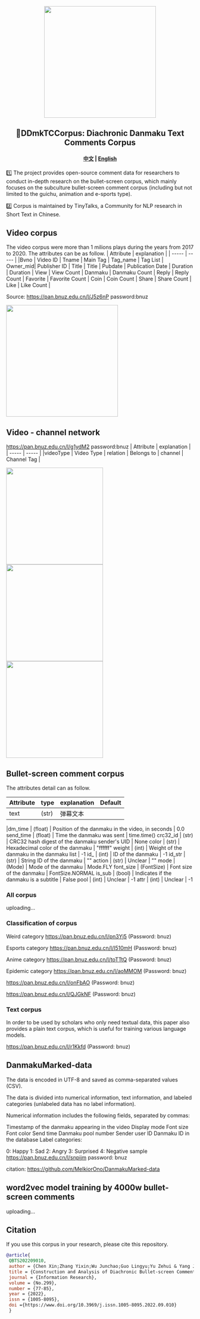 <div align="center"><img src="https://avatars.githubusercontent.com/u/128916285?s=400&u=8ea76106ce0018439d6d6414b26aea62680712d6&v=4" height="300px"/></div>

<h2 align="center"> 📕DDmkTCCorpus: Diachronic Danmaku Text Comments Corpus</h2>

<h4 align="center">
    <a href="https://github.com/DBsCCorpus">中文</a> |
    <a href="https://github.com/DBsCCorpus">English</a>
</h4>

1️⃣ The project provides open-source comment data for researchers to conduct in-depth research on the bullet-screen corpus, which mainly focuses on the subculture bullet-screen comment corpus (including but not limited to the guichu, animation and e-sports type).  

2️⃣ Corpus is maintained by TinyTalks, a Community for NLP research in Short Text in Chinese. 

## Video corpus
The video corpus were more than 1 milions plays during the years from 2017 to 2020. The attributes can be as follow.
| Attribute | explanation |
| ----- | ----- |
|Bvno | Video ID |
Tname | Main Tag |
Tag_name | Tag List |
Owner_mid| Publisher ID |
Title | Title |
Pubdate | Publication Date |
Duration | Duration |
View | View Count |
Danmaku | Danmaku Count |
Reply | Reply Count |
Favorite | Favorite Count |
Coin | Coin Count |
Share | Share Count |
Like | Like Count |

Source: https://pan.bnuz.edu.cn/l/J5z6nP password:bnuz

<img src="https://github.com/Chen-X666/bullet-screenCorpus/blob/main/%E5%9B%BE3%20%E8%A7%86%E9%A2%91%E5%B1%9E%E6%80%A7%E7%9A%84%E5%85%B3%E8%81%94%E7%B3%BB%E6%95%B0.png" width="300px">

## Video - channel network
https://pan.bnuz.edu.cn/l/g1ydM2 password:bnuz
| Attribute | explanation |
| ----- | ----- |
|videoType | Video Type |
relation | Belongs to |
channel | Channel Tag |

<img src="https://github.com/Chen-X666/bullet-screenCorpus/blob/main/%E5%9B%BE1%20%E7%94%B5%E7%AB%9E%E7%B1%BB%E5%9E%8B%E9%A2%91%E9%81%93%E5%85%B3%E7%B3%BB%E7%BD%91%E5%9B%BE.png" width="260px"><img src="https://github.com/Chen-X666/bullet-screenCorpus/blob/main/%E5%9B%BE10%20%E9%AC%BC%E7%95%9C%E7%B1%BB%E5%9E%8B%E9%A2%91%E9%81%93%E5%85%B3%E7%B3%BB%E7%BD%91%E5%9B%BE.png" width="260px"><img src="https://github.com/Chen-X666/bullet-screenCorpus/blob/main/%E5%9B%BE11%20%E5%8A%A8%E6%BC%AB%E7%B1%BB%E5%9E%8B%E9%A2%91%E9%81%93%E5%85%B3%E7%B3%BB%E7%BD%91%E5%9B%BE.png" width="260px">

## Bullet-screen comment corpus
The attributes detail can as follow.

| Attribute | type | explanation | Default |
| ----- | ----- |  ----- |  ----- |
text  | (str) | 弹幕文本

|dm_time | (float) | Position of the danmaku in the video, in seconds | 0.0
send_time | (float) | Time the danmaku was sent | time.time()
crc32_id | (str) | CRC32 hash digest of the danmaku sender's UID | None
color | (str) | Hexadecimal color of the danmaku | "ffffff"
weight | (int) | Weight of the danmaku in the danmaku list | -1
id_ | (int) | ID of the danmaku | -1
id_str | (str) | String ID of the danmaku | ""
action | (str) | Unclear | ""
mode | (Mode) | Mode of the danmaku | Mode.FLY
font_size | (FontSize) | Font size of the danmaku | FontSize.NORMAL
is_sub | (bool) | Indicates if the danmaku is a subtitle | False
pool | (int) | Unclear | -1
attr | (int) | Unclear | -1
### All corpus
uploading...
### Classification of corpus 

Weird category
https://pan.bnuz.edu.cn/l/pn3Yj5 
(Password: bnuz)

Esports category
https://pan.bnuz.edu.cn/l/I510mH (Password: bnuz)

Anime category
https://pan.bnuz.edu.cn/l/toTTtQ (Password: bnuz)

Epidemic category
https://pan.bnuz.edu.cn/l/aoMMOM (Password: bnuz)

https://pan.bnuz.edu.cn/l/onFbAO (Password: bnuz)

https://pan.bnuz.edu.cn/l/QJGkNF (Password: bnuz)

### Text corpus
In order to be used by scholars who only need textual data, this paper also provides a plain text corpus, which is useful for training various language models.

https://pan.bnuz.edu.cn/l/r1Kkfd (Password: bnuz)


## DanmakuMarked-data
The data is encoded in UTF-8 and saved as comma-separated values (CSV).

The data is divided into numerical information, text information, and labeled categories (unlabeled data has no label information).

Numerical information includes the following fields, separated by commas:

Timestamp of the danmaku appearing in the video
Display mode
Font size
Font color
Send time
Danmaku pool number
Sender user ID
Danmaku ID in the database
Label categories:

0: Happy
1: Sad
2: Angry
3: Surprised
4: Negative sample
https://pan.bnuz.edu.cn/l/snpijm password: bnuz

citation: https://github.com/MelkiorOno/DanmakuMarked-data

## word2vec model training by 4000w bullet-screen comments
uploading...

## Citation

If you use this corpus in your research, please cite this repository.

```bibtex
@article{
 QBTS202209010,
 author = {Chen Xin;Zhang Yixin;Wu Junchao;Guo Lingyu;Yu Zehui & Yang Jing},
 title = {Construction and Analysis of Diachronic Bullet-screen Comment Corpus: Case Study of Youth Subculture Bullet-screen Comment},
 journal = {Information Research},
 volume = {No.299},
 number = {77-85},
 year = {2022},
 issn = {1005-8095},
 doi ={https://www.doi.org/10.3969/j.issn.1005-8095.2022.09.010}
 }
```
